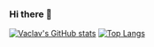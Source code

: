 ### Hi there 👋

[![Vaclav's GitHub stats](https://github-readme-stats.vercel.app/api?username=vaclavsvejcar&count_private=true&show_icons=true)](https://github.com/anuraghazra/github-readme-stats)
[![Top Langs](https://github-readme-stats.vercel.app/api/top-langs/?username=vaclavsvejcar&hide=css)](https://github.com/anuraghazra/github-readme-stats)

